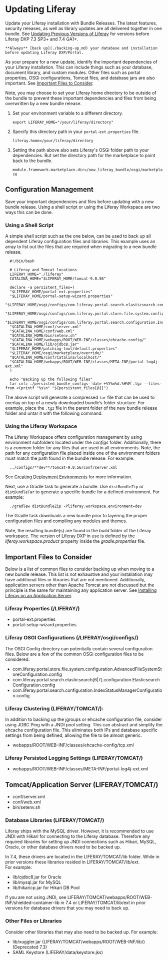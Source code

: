 # Updating Liferay

Update your Liferay installation with Bundle Releases. The latest features, security releases, as well as library updates are all delivered together in one bundle.
See [Updating Previous Versions of Liferay](./updating-previous-versions-of-liferay.md) for versions before Liferay DXP 7.3 SP3+ and 7.4 GA1+.

```{warning}
**Always** [back up](./backing-up.md) your database and installation before updating Liferay DXP/Portal.
```

As your prepare for a new update, identify the important dependencies of your Liferay installation. This can include things such as your database, document library, and custom modules. Other files such as portal properties, OSGi configurations, Tomcat files, and database jars are also important. See [Important Files to Consider](#important-files-to-consider).

Note, you may choose to set your Liferay home directory to be outside of the bundle to prevent these important dependencies and files from being overwritten by a new bundle release.

1. Set your environment variable to a different directory.

   `export LIFERAY_HOME="/your/liferay/directory"`

2. Specify this directory path in your `portal-ext.properties` file.

   `liferay.home=/your/liferay/directory`

3. Setting the path above also sets Liferay's OSGi folder path to your dependencies. But set the directory path for the marketplace to point back to the bundle.

   `module.framework.marketplace.dir=/new_liferay_bundle/osgi/marketplace`

## Configuration Management

Save your important dependencies and files before updating with a new bundle release. Using a shell script or using the Liferay Workspace are two ways this can be done.

### Using a Shell Script

A simple shell script such as the one below, can be used to back up all dependent Liferay configuration files and libraries. This example uses an array to list out the files that are required when migrating to a new bundle release. 

      #!/bin/bash

      # Liferay and Tomcat locations
      LIFERAY_HOME="./liferay"
      CATALINA_HOME="$LIFERAY_HOME/tomcat-9.0.56"

      declare -a persistent_files=(
      "$LIFERAY_HOME/portal-ext.properties"
      "$LIFERAY_HOME/portal-setup-wizard.properties"
      "$LIFERAY_HOME/osgi/configs/com.liferay.portal.search.elasticsearch.configuration.ElasticsearchConfiguration.cfg"
      "$LIFERAY_HOME/osgi/configs/com.liferay.portal.store.file.system.configuration.AdvancedFileSystemStoreConfiguration.cfg"
      "$LIFERAY_HOME/osgi/configs/com.liferay.portal.search.configuration.IndexStatusManagerConfiguration.cfg"
      "$CATALINA_HOME/conf/server.xml"
      "$CATALINA_HOME/conf/web.xml"
      "$CATALINA_HOME/bin/setenv.sh"
      "$CATALINA_HOME/webapps/ROOT/WEB-INF/classes/ehcache-config/"
      "$CATALINA_HOME/lib/ojdbc8.jar"
      "$LIFERAY_HOME/patching-tool/default.properties"
      "$LIFERAY_HOME/osgi/marketplace/override/"
      "$CATALINA_HOME/conf/Catalina/localhost/"
      "$CATALINA_HOME/webapps/ROOT/WEB-INF/classes/META-INF/portal-log4j-ext.xml"
      )

      echo "Backing up the following files"
      tar cvfz ./persisted_bundle_configs-`date +%Y%m%d.%H%M`.tgz --files-from <(printf "%s\n" "${persistent_files[@]}")

The above script will generate a compressed `tar` file that can be used to overlay on top of a newly downloaded bundle’s folder structure. For example, place the `.tgz` file in the parent folder of the new bundle release folder and untar it with the following command.

### Using the Liferay Workspace

The Liferay Workspace offers configuration management by using environment subfolders located under the *configs* folder. Additionally, there is a *common* folder for any files that are used in all environments. Note, the path for any configuration file placed inside one of the environment folders must match the path found in the bundle release. For example:

      ../configs/**dev**/tomcat-9.0.56/conf/server.xml 

See [Creating Deployment Environments](../../building-applications/tooling/liferay-workspace/configuring-liferay-workspace.html#creating-deployment-environments) for more information.

Next, use a Gradle task to generate a bundle. Use `distBundleZip` or `distBundleTar` to generate a specific bundle for a defined environment. For example: 

      ./gradlew distBundleZip -Pliferay.workspace.environment=dev

The Gradle task downloads a new bundle prior to layering the proper configuration files and compiling any modules and themes. 

Note, the resulting bundle(s) are found in the *build* folder of the Liferay workspace. The version of Liferay DXP in use is defined by the *liferay.workspace.product* property inside the *gradle.properties* file.

## Important Files to Consider

Below is a list of common files to consider backing up when moving to a new bundle release. This list is not exhaustive and your installation may have additional files or libraries that are not mentioned. Additionally, application servers other than Apache Tomcat are not discussed but the principle is the same for maintaining any application server. See [Installing Liferay on an Application Server](../installing-liferay/installing-liferay-on-an-application-server.md).

### Liferay Properties (/LIFERAY/)
* portal-ext.properties
* portal-setup-wizard.properties

### Liferay OSGI Configurations (/LIFERAY/osgi/configs/)
The OSGI Config directory can potentially contain several configuration files. Below are a few of the common OSGi configuration files to be considered.
* com.liferay.portal.store.file.system.configuration.AdvancedFileSystemStoreConfiguration.config
* com.liferay.portal.search.elasticsearch[6|7].configuration.ElasticsearchConfiguration.config
* com.liferay.portal.search.configuration.IndexStatusManagerConfiguration.config

### Liferay Clustering (LIFERAY/TOMCAT/):
In addition to backing up the jgroups or ehcache configuration file, consider using JDBC Ping with a JNDI pool setting. This can abstract and simplify the ehcache configuration file. This eliminates both IPs and database specific settings from being defined, allowing the file to be almost generic.
* webapps/ROOT/WEB-INF/classes/ehcache-config/tcp.xml

### Liferay Persisted Logging Settings (LIFERAY/TOMCAT/)
* webapps/ROOT/WEB-INF/classes/META-INF/portal-log4j-ext.xml

## Tomcat/Application Server (LIFERAY/TOMCAT/) 
* conf/server.xml
* conf/web.xml
* bin/setenv.sh

### Database Libraries (LIFERAY/TOMCAT/)
Liferay ships with the MySQL driver. However, it is recommended to use JNDI with Hikari for connecting to the Liferay database. Therefore any required libraries for setting up JNDI connections such as Hikari, MySQL, Oracle, or other database drivers need to be backed up.  

In 7.4, these drivers are located in the LIFERAY/TOMCAT/lib folder. While in prior versions these libraries resided in LIFERAY/TOMCAT/lib/ext.   
For example:
* lib/ojdbc8.jar for Oracle
* lib/mysql.jar for MySQL
* lib/hikaricp.jar for Hikari DB Pool 

If you are not using JNDI, see LIFERAY/TOMCAT/webapps/ROOT/WEB-INF/shielded-container-lib in 7.4 or LIFERAY/TOMCAT/lib/ext in prior versions for database drivers that you may need to back up. 

### Other Files or Libraries 
Consider other libraries that may also need to be backed up. For example:
* lib/xuggler.jar (LIFERAY/TOMCAT/webapps/ROOT/WEB-INF/lib/) (Deprecated 7.3)
* SAML Keystore (LIFERAY/data/keystore.jks)